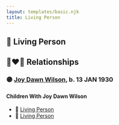 ```yaml
---
layout: templates/basic.njk
title: Living Person
---
```

## 🔵 Living Person


## 👩‍❤️‍👨 Relationships

### 🟣 [Joy Dawn Wilson](/people/2/29575132), b. 13 JAN 1930

#### Children With Joy Dawn Wilson
* 🔵 [Living Person](/people/2/29348168)
* 🔵 [Living Person](/people/3/36204506)